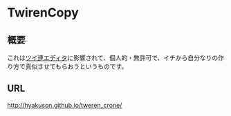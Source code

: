 # TwirenCopy
## 概要
これは[ツイ連エディタ](http://twiren.sakura.ne.jp/)に影響されて、個人的・無許可で、イチから自分なりの作り方で真似させてもらおうというものです。
## URL
http://hyakuson.github.io/tweren_crone/